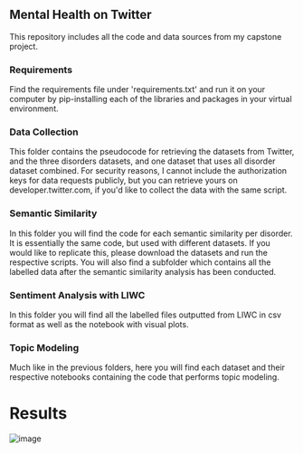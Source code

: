 ## Mental Health on Twitter

This repository includes all the code and data sources from my capstone project.

### Requirements
Find the requirements file under 'requirements.txt' and run it on your computer by pip-installing each of the libraries and packages in your virtual environment.

### Data Collection
This folder contains the pseudocode for retrieving the datasets from Twitter, and the three disorders datasets, and one dataset that uses all disorder dataset combined. For security reasons, I cannot include the authorization keys for data requests publicly, but you can retrieve yours on developer.twitter.com, if you'd like to collect the data with the same script. 

### Semantic Similarity
In this folder you will find the code for each semantic similarity per disorder. It is essentially the same code, but used with different datasets. If you would like to replicate this, please download the datasets and run the respective scripts. You will also find a subfolder which contains all the labelled data after the semantic similarity analysis has been conducted.

### Sentiment Analysis with LIWC
In this folder you will find all the labelled files outputted from LIWC in csv format as well as the notebook with visual plots.

### Topic Modeling
Much like in the previous folders, here you will find each dataset and their respective notebooks containing the code that performs topic modeling.

# Results
![image](https://user-images.githubusercontent.com/41328970/206332677-aa8391fc-9d9c-4db5-b6de-51120fac3e12.png)
